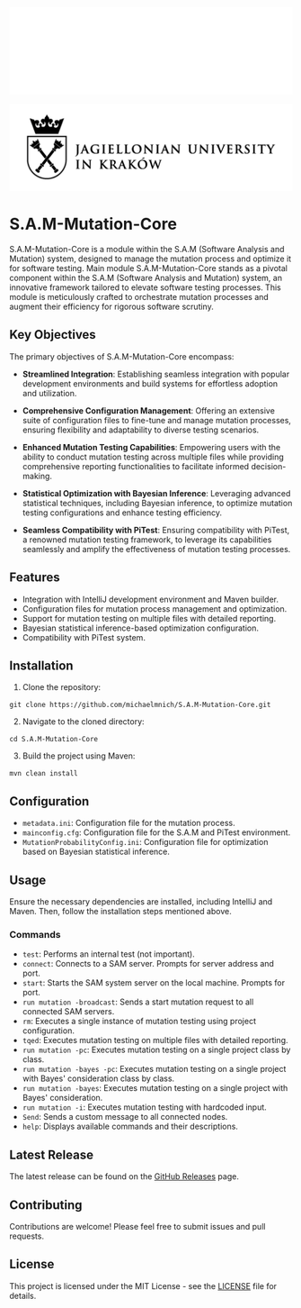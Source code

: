 ![Fancy logo](https://github.com/Software-Engineering-Jagiellonian/TQED-experiment/blob/main/img/ujDarkLogo.png#gh-dark-mode-only)

![Fancy logo](https://github.com/Software-Engineering-Jagiellonian/TQED-experiment/blob/main/img/ujLightLogo.png#gh-light-mode-only)

# S.A.M-Mutation-Core

S.A.M-Mutation-Core is a module within the S.A.M (Software Analysis and Mutation) system, designed to manage the mutation process and optimize it for software testing. Main module S.A.M-Mutation-Core stands as a pivotal component within the S.A.M (Software Analysis and Mutation) system, an innovative framework tailored to elevate software testing processes. This module is meticulously crafted to orchestrate mutation processes and augment their efficiency for rigorous software scrutiny.

## Key Objectives

The primary objectives of S.A.M-Mutation-Core encompass:

- **Streamlined Integration**: Establishing seamless integration with popular development environments and build systems for effortless adoption and utilization.
  
- **Comprehensive Configuration Management**: Offering an extensive suite of configuration files to fine-tune and manage mutation processes, ensuring flexibility and adaptability to diverse testing scenarios.

- **Enhanced Mutation Testing Capabilities**: Empowering users with the ability to conduct mutation testing across multiple files while providing comprehensive reporting functionalities to facilitate informed decision-making.

- **Statistical Optimization with Bayesian Inference**: Leveraging advanced statistical techniques, including Bayesian inference, to optimize mutation testing configurations and enhance testing efficiency.

- **Seamless Compatibility with PiTest**: Ensuring compatibility with PiTest, a renowned mutation testing framework, to leverage its capabilities seamlessly and amplify the effectiveness of mutation testing processes.


## Features

- Integration with IntelliJ development environment and Maven builder.
- Configuration files for mutation process management and optimization.
- Support for mutation testing on multiple files with detailed reporting.
- Bayesian statistical inference-based optimization configuration.
- Compatibility with PiTest system.

## Installation

1. Clone the repository:

```
git clone https://github.com/michaelmnich/S.A.M-Mutation-Core.git
```

2. Navigate to the cloned directory:

```
cd S.A.M-Mutation-Core
```

3. Build the project using Maven:

```
mvn clean install
```

## Configuration

- `metadata.ini`: Configuration file for the mutation process.
- `mainconfig.cfg`: Configuration file for the S.A.M and PiTest environment.
- `MutationProbabilityConfig.ini`: Configuration file for optimization based on Bayesian statistical inference.

## Usage

Ensure the necessary dependencies are installed, including IntelliJ and Maven. Then, follow the installation steps mentioned above.



### Commands

- `test`: Performs an internal test (not important).
- `connect`: Connects to a SAM server. Prompts for server address and port.
- `start`: Starts the SAM system server on the local machine. Prompts for port.
- `run mutation -broadcast`: Sends a start mutation request to all connected SAM servers.
- `rm`: Executes a single instance of mutation testing using project configuration.
- `tqed`: Executes mutation testing on multiple files with detailed reporting.
- `run mutation -pc`: Executes mutation testing on a single project class by class.
- `run mutation -bayes -pc`: Executes mutation testing on a single project with Bayes' consideration class by class.
- `run mutation -bayes`: Executes mutation testing on a single project with Bayes' consideration.
- `run mutation -i`: Executes mutation testing with hardcoded input.
- `Send`: Sends a custom message to all connected nodes.
- `help`: Displays available commands and their descriptions.

## Latest Release

The latest release can be found on the [GitHub Releases](https://github.com/michaelmnich/S.A.M-Mutation-Core/releases/tag/1.0) page.

## Contributing

Contributions are welcome! Please feel free to submit issues and pull requests.

## License

This project is licensed under the MIT License - see the [LICENSE](LICENSE) file for details.
